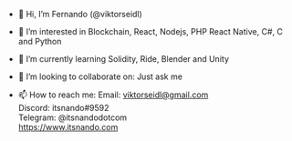- 👋 Hi, I’m Fernando (@viktorseidl)

- 👀 I’m interested in Blockchain, React, Nodejs, PHP React Native, C#, C and Python

- 🌱 I’m currently learning Solidity, Ride, Blender and Unity

- 💞️ I’m looking to collaborate on: Just ask me 

- 📫 How to reach me:
Email: viktorseidl@gmail.com  
Discord: itsnando#9592  
Telegram: @itsnandodotcom  
https://www.itsnando.com  

<!---
viktorseidl/viktorseidl is a ✨ special ✨ repository because its `README.md` (this file) appears on your GitHub profile.
You can click the Preview link to take a look at your changes.
--->
